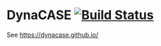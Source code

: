 # DynaCASE [![Build Status](https://travis-ci.org/dynacase/class-editor.svg)](https://travis-ci.org/dynacase/class-editor)

See https://dynacase.github.io/
